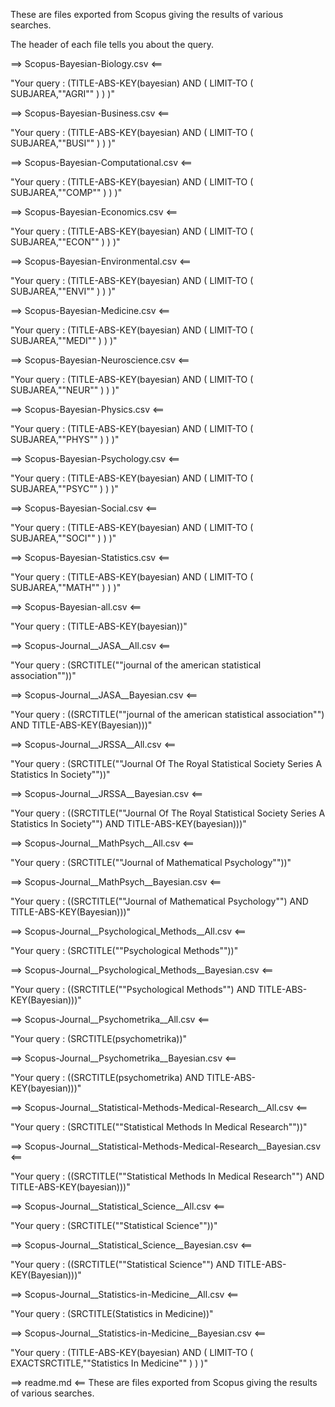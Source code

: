 These are files exported from Scopus giving the results of various searches.

The header of each file tells you about the query. 

==> Scopus-Bayesian-Biology.csv <==

"Your query : (TITLE-ABS-KEY(bayesian) AND ( LIMIT-TO ( SUBJAREA,""AGRI"" ) ) )"

==> Scopus-Bayesian-Business.csv <==

"Your query : (TITLE-ABS-KEY(bayesian) AND ( LIMIT-TO ( SUBJAREA,""BUSI"" ) ) )"

==> Scopus-Bayesian-Computational.csv <==

"Your query : (TITLE-ABS-KEY(bayesian) AND ( LIMIT-TO ( SUBJAREA,""COMP"" ) ) )"

==> Scopus-Bayesian-Economics.csv <==

"Your query : (TITLE-ABS-KEY(bayesian) AND ( LIMIT-TO ( SUBJAREA,""ECON"" ) ) )"

==> Scopus-Bayesian-Environmental.csv <==

"Your query : (TITLE-ABS-KEY(bayesian) AND ( LIMIT-TO ( SUBJAREA,""ENVI"" ) ) )"

==> Scopus-Bayesian-Medicine.csv <==

"Your query : (TITLE-ABS-KEY(bayesian) AND ( LIMIT-TO ( SUBJAREA,""MEDI"" ) ) )"

==> Scopus-Bayesian-Neuroscience.csv <==

"Your query : (TITLE-ABS-KEY(bayesian) AND ( LIMIT-TO ( SUBJAREA,""NEUR"" ) ) )"

==> Scopus-Bayesian-Physics.csv <==

"Your query : (TITLE-ABS-KEY(bayesian) AND ( LIMIT-TO ( SUBJAREA,""PHYS"" ) ) )"

==> Scopus-Bayesian-Psychology.csv <==

"Your query : (TITLE-ABS-KEY(bayesian) AND ( LIMIT-TO ( SUBJAREA,""PSYC"" ) ) )"

==> Scopus-Bayesian-Social.csv <==

"Your query : (TITLE-ABS-KEY(bayesian) AND ( LIMIT-TO ( SUBJAREA,""SOCI"" ) ) )"

==> Scopus-Bayesian-Statistics.csv <==

"Your query : (TITLE-ABS-KEY(bayesian) AND ( LIMIT-TO ( SUBJAREA,""MATH"" ) ) )"

==> Scopus-Bayesian-all.csv <==

"Your query : (TITLE-ABS-KEY(bayesian))"

==> Scopus-Journal__JASA__All.csv <==

"Your query : (SRCTITLE(""journal of the american statistical association""))"

==> Scopus-Journal__JASA__Bayesian.csv <==

"Your query : ((SRCTITLE(""journal of the american statistical association"") AND TITLE-ABS-KEY(Bayesian)))"

==> Scopus-Journal__JRSSA__All.csv <==

"Your query : (SRCTITLE(""Journal Of The Royal Statistical Society Series A Statistics In Society""))"

==> Scopus-Journal__JRSSA__Bayesian.csv <==

"Your query : ((SRCTITLE(""Journal Of The Royal Statistical Society Series A Statistics In Society"") AND TITLE-ABS-KEY(bayesian)))"

==> Scopus-Journal__MathPsych__All.csv <==

"Your query : (SRCTITLE(""Journal of Mathematical Psychology""))"

==> Scopus-Journal__MathPsych__Bayesian.csv <==

"Your query : ((SRCTITLE(""Journal of Mathematical Psychology"") AND TITLE-ABS-KEY(Bayesian)))"

==> Scopus-Journal__Psychological_Methods__All.csv <==

"Your query : (SRCTITLE(""Psychological Methods""))"

==> Scopus-Journal__Psychological_Methods__Bayesian.csv <==

"Your query : ((SRCTITLE(""Psychological Methods"") AND TITLE-ABS-KEY(Bayesian)))"

==> Scopus-Journal__Psychometrika__All.csv <==

"Your query : (SRCTITLE(psychometrika))"

==> Scopus-Journal__Psychometrika__Bayesian.csv <==

"Your query : ((SRCTITLE(psychometrika) AND TITLE-ABS-KEY(bayesian)))"

==> Scopus-Journal__Statistical-Methods-Medical-Research__All.csv <==

"Your query : (SRCTITLE(""Statistical Methods In Medical Research""))"

==> Scopus-Journal__Statistical-Methods-Medical-Research__Bayesian.csv <==

"Your query : ((SRCTITLE(""Statistical Methods In Medical Research"") AND TITLE-ABS-KEY(bayesian)))"

==> Scopus-Journal__Statistical_Science__All.csv <==

"Your query : (SRCTITLE(""Statistical Science""))"

==> Scopus-Journal__Statistical_Science__Bayesian.csv <==

"Your query : ((SRCTITLE(""Statistical Science"") AND TITLE-ABS-KEY(Bayesian)))"

==> Scopus-Journal__Statistics-in-Medicine__All.csv <==

"Your query : (SRCTITLE(Statistics in Medicine))"

==> Scopus-Journal__Statistics-in-Medicine__Bayesian.csv <==

"Your query : (TITLE-ABS-KEY(bayesian) AND ( LIMIT-TO ( EXACTSRCTITLE,""Statistics In Medicine"" ) ) )"

==> readme.md <==
These are files exported from Scopus giving the results of various searches.
